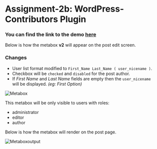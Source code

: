 Assignment-2b: WordPress-Contributors Plugin
===
### You can find the link to the demo [here](http://nomnom66.dollarwp.com/demonstration-of-multi-author-metabox/)
Below is how the metabox **v2** will appear on the post edit screen.

### Changes
* User list format modified to `First_Name Last_Name ( user_nicename )`.
* Checkbox will be `checked` and `disabled` for the post author.
* If *First Name* and *Last Name* fields are empty then the `user_nicename` will be displayed. *(eg: First Option)*

![Metabox](https://s27.postimg.org/s3yot8ug3/mamv21.jpg)

This metabox will be only visible to users with roles:
* administrator
* editor
* author

Below is how the metabox will render on the post page.

![Metaboxoutput](https://s29.postimg.org/u6f91n6pz/metabox_output.png)
